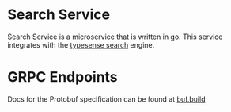 # Search Service

Search Service is a microservice that is written in go. This service integrates with the [typesense search](https://typesense.org) engine.

# GRPC Endpoints

Docs for the Protobuf specification can be found at [buf.build](https://buf.build/materials-resources/search)